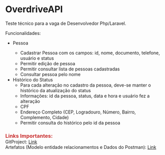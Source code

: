 # OverdriveAPI
Teste técnico para a vaga de Desenvolvedor Php/Laravel.

Funcionalidades:
<ul>
<li>Pessoa</li>
<ul>
<li>Cadastrar Pessoa com os campos: id, nome, documento, telefone, usuário e status</li>
<li>Permitir edição de pessoa</li>
<li>Permitir consultar lista de pessoas cadastradas</li>
<li>Consultar pessoa pelo nome</li>
</ul>
<li>Histórico do Status
<ul>
<li>Para cada alteração no cadastro da pessoa, deve-se manter o histórico da atualização do status</li>
<li>Informações: id da pessoa, status, data e hora e usuário fez a alteração</li>
<li>CPF</li>
<li>Endere&ccedil;o Completo (CEP, Logradouro, N&uacute;mero, Bairro, Complemento, Cidade)</li>
<li>Permitir consulta do histórico pelo id da pessoa</li>
</ul>
</li>
</ul>

<h3 style="margin-bottom: 0; font-weight: bolder; color: #c92f2f">Links Importantes:</h3>
GitProject: <a href="https://github.com/users/Edgarvital/projects/3/views/1">Link</a>
<br>
Artefatos (Modelo entidade relacionamentos e Dados do Postman): <a href="https://github.com/Edgarvital/OverdriveAPI/tree/main/Artefatos">Link</a>
